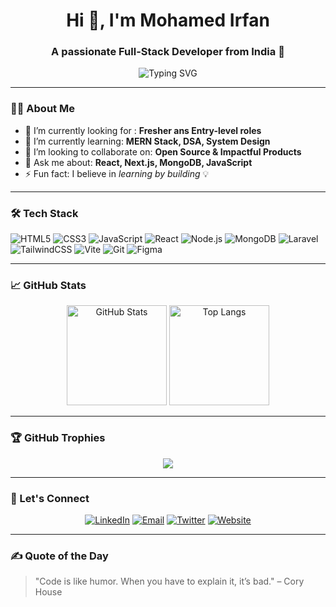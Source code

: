 <h1 align="center">Hi 👋, I'm Mohamed Irfan</h1>
<h3 align="center">A passionate Full-Stack Developer from India 🚀</h3>

<p align="center">
  <img src="https://readme-typing-svg.herokuapp.com?font=Fira+Code&duration=4000&pause=1000&center=true&vCenter=true&width=435&lines=Full+Stack+Developer;React+%2F+Laravel+%2F+MongoDB+enthusiast;Always+learning+and+building" alt="Typing SVG" />
</p>

---

### 🧑‍💻 About Me

- 🔭 I’m currently looking for : **Fresher ans Entry-level roles**
- 🌱 I’m currently learning: **MERN Stack, DSA, System Design**
- 👯 I’m looking to collaborate on: **Open Source & Impactful Products**
- 💬 Ask me about: **React, Next.js, MongoDB, JavaScript**
- ⚡ Fun fact: I believe in _learning by building_ 💡

---

### 🛠️ Tech Stack

![HTML5](https://img.shields.io/badge/-HTML5-E34F26?logo=html5&logoColor=fff&style=flat)
![CSS3](https://img.shields.io/badge/-CSS3-1572B6?logo=css3&logoColor=white&style=flat)
![JavaScript](https://img.shields.io/badge/-JavaScript-F7DF1E?logo=javascript&logoColor=black&style=flat)
![React](https://img.shields.io/badge/-React-20232A?logo=react&logoColor=61DAFB&style=flat)
![Node.js](https://img.shields.io/badge/-Node.js-339933?logo=node.js&logoColor=white&style=flat)
![MongoDB](https://img.shields.io/badge/-MongoDB-47A248?logo=mongodb&logoColor=white&style=flat)
![Laravel](https://img.shields.io/badge/-Laravel-F55247?logo=laravel&logoColor=white&style=flat)
![TailwindCSS](https://img.shields.io/badge/-TailwindCSS-38B2AC?logo=tailwind-css&logoColor=white&style=flat)
![Vite](https://img.shields.io/badge/-Vite-646CFF?logo=vite&logoColor=white&style=flat)
![Git](https://img.shields.io/badge/-Git-F05032?logo=git&logoColor=white&style=flat)
![Figma](https://img.shields.io/badge/-Figma-F24E1E?logo=figma&logoColor=white&style=flat)

---

### 📈 GitHub Stats

<p align="center">
  <img src="https://github-readme-stats.vercel.app/api?username=your-username&show_icons=true&theme=radical" alt="GitHub Stats" height="160"/>
  <img src="https://github-readme-stats.vercel.app/api/top-langs/?username=your-username&layout=compact&theme=radical" alt="Top Langs" height="160"/>
</p>

---

### 🏆 GitHub Trophies

<p align="center">
  <img src="https://github-profile-trophy.vercel.app/?username=your-username&theme=onedark" />
</p>

---

### 🤝 Let's Connect

<p align="center">
  <a href="https://www.linkedin.com/in/your-linkedin"><img alt="LinkedIn" src="https://img.shields.io/badge/-LinkedIn-blue?style=flat&logo=linkedin" /></a>
  <a href="mailto:your.email@example.com"><img alt="Email" src="https://img.shields.io/badge/-Email-red?style=flat&logo=gmail&logoColor=white" /></a>
  <a href="https://twitter.com/your-handle"><img alt="Twitter" src="https://img.shields.io/badge/-Twitter-blue?style=flat&logo=twitter" /></a>
  <a href="https://your-portfolio.com"><img alt="Website" src="https://img.shields.io/badge/-Portfolio-000?style=flat&logo=firefox&logoColor=white" /></a>
</p>

---

### ✍️ Quote of the Day
> "Code is like humor. When you have to explain it, it’s bad." – Cory House

